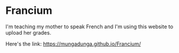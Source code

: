 # Francium

I'm teaching my mother to speak French and I'm using this website to upload her grades.

Here's the link: https://mungadunga.github.io/Francium/
